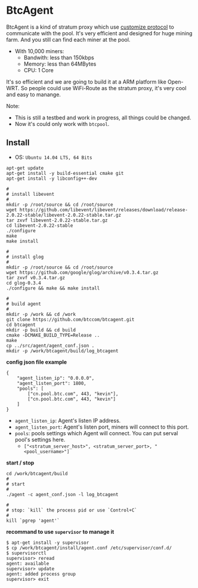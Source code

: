 # BtcAgent

BtcAgent is a kind of stratum proxy which use [customize protocol](https://github.com/btccom/btcpool/blob/master/docs/AGENT.md) to communicate with the pool. It's very efficient and designed for huge mining farm. And you still can find each miner at the pool.

* With 10,000 miners:
  * Bandwith: less than 150kbps
  * Memory: less than 64MBytes
  * CPU: 1 Core

It's so efficient and we are going to build it at a ARM platform like Open-WRT. So people could use WiFi-Route as the stratum proxy, it's very cool and easy to manange.


Note:

* This is still a testbed and work in progress, all things could be changed.
* Now it's could only work with `btcpool`.

## Install

* OS: `Ubuntu 14.04 LTS, 64 Bits`

```
apt-get update
apt-get install -y build-essential cmake git
apt-get install -y libconfig++-dev

#
# install libevent
#
mkdir -p /root/source && cd /root/source
wget https://github.com/libevent/libevent/releases/download/release-2.0.22-stable/libevent-2.0.22-stable.tar.gz
tar zxvf libevent-2.0.22-stable.tar.gz
cd libevent-2.0.22-stable
./configure
make
make install

#
# install glog
#
mkdir -p /root/source && cd /root/source
wget https://github.com/google/glog/archive/v0.3.4.tar.gz
tar zxvf v0.3.4.tar.gz
cd glog-0.3.4
./configure && make && make install

#
# build agent
#
mkdir -p /work && cd /work
git clone https://github.com/btccom/btcagent.git
cd btcagent
mkdir -p build && cd build
cmake -DCMAKE_BUILD_TYPE=Release ..
make
cp ../src/agent/agent_conf.json .
mkdir -p /work/btcagent/build/log_btcagent
```

**config json file example**

```
{
    "agent_listen_ip": "0.0.0.0",
    "agent_listen_port": 1800,
    "pools": [
        ["cn.pool.btc.com", 443, "kevin"],
        ["cn.pool.btc.com", 443, "kevin"]
    ]
}
```

* `agent_listen_ip`: Agent's listen IP address.
* `agent_listen_port`: Agent's listen port, miners will connect to this port.
* `pools`: pools settings which Agent will connect. You can put serval pool's settings here.
  * `["<stratum_server_host>", <stratum_server_port>, "<pool_username>"]`

**start / stop**

```
cd /work/btcagent/build
#
# start
#
./agent -c agent_conf.json -l log_btcagent

#
# stop: `kill` the process pid or use `Control+C`
#
kill `pgrep 'agent'`
```

**recommand to use `supervisor` to manage it**

```
$ apt-get install -y supervisor
$ cp /work/btcagent/install/agent.conf /etc/supervisor/conf.d/
$ supervisorctl
supervisor> reread
agent: available
supervisor> update
agent: added process group
supervisor> exit
```

